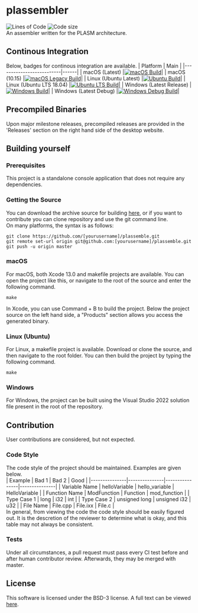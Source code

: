 # plassembler
![Lines of Code](https://tokei.rs/b1/github/noahw2021/plassemble)
![Code size](https://img.shields.io/github/languages/code-size/noahw2021/plassemble.svg)
<br>
An assembler written for the PLASM architecture.
## Continous Integration
Below, badges for continous integration are available.
| Platform                 | Main |
|--------------------------|------|
| macOS (Latest)           |[![macOS Build](https://github.com/noahw2021/plassemble/actions/workflows/c-macos.yml/badge.svg)](https://github.com/noahw2021/plassemble/actions/workflows/c-macos.yml)|
| macOS (10.15)            |[![macOS Legacy Build](https://github.com/noahw2021/plassemble/actions/workflows/c-osxlegacy.yml/badge.svg)](https://github.com/noahw2021/plassemble/actions/workflows/c-osxlegacy.yml)|
| Linux (Ubuntu Latest)    |[![Ubuntu Build](https://github.com/noahw2021/plassemble/actions/workflows/c-ubuntu.yml/badge.svg)](https://github.com/noahw2021/plassemble/actions/workflows/c-ubuntu.yml)|
| Linux (Ubuntu LTS 18.04) |[![Ubuntu LTS Build](https://github.com/noahw2021/plassemble/actions/workflows/c-ubuntults.yml/badge.svg)](https://github.com/noahw2021/plassemble/actions/workflows/c-ubuntults.yml)|
| Windows (Latest Release) |[![Windows Build](https://github.com/noahw2021/plassemble/actions/workflows/c-winlatest.yml/badge.svg)](https://github.com/noahw2021/plassemble/actions/workflows/c-winlatest.yml)|
| Windows (Latest Debug)   |[![Windows Debug Build](https://github.com/noahw2021/plassemble/actions/workflows/c-winlatestdbg.yml/badge.svg)](https://github.com/noahw2021/plassemble/actions/workflows/c-winlatestdbg.yml)|

## Precompiled Binaries
Upon major milestone releases, precompiled releases are provided in the 'Releases' section on the right hand side of the desktop website.

## Building yourself
### Prerequisites
This project is a standalone console application that does not require any dependencies.
### Getting the Source
You can download the archive source for building [here](https://github.com/noahw2021/plassemble/archive/refs/heads/main.zip), or if you want to contribute you can clone repository and use the git command line.<br>On many platforms, the syntax is as follows:
```
git clone https://github.com/[yourusername]/plassemble.git
git remote set-url origin git@github.com:[yourusername]/plassemble.git
git push -u origin master
```
### macOS
For macOS, both Xcode 13.0 and makefile projects are available. You can open the project like this, or navigate to the root of the source and enter the following command.
```
make
````
In Xcode, you can use Command + B to build the project. Below the project source on the left hand side, a "Products" section allows you access the generated binary.

### Linux (Ubuntu)
For Linux, a makefile project is available. Download or clone the source, and then navigate to the root folder. You can then build the project by typing the following command.
```
make
```
### Windows
For Windows, the project can be built using the Visual Studio 2022 solution file present in the root of the repository.

## Contribution
User contributions are considered, but not expected.
### Code Style
The code style of the project should be maintained. Examples are given below.
<br>
| Example       | Bad 1         | Bad 2          | Good          |
|---------------|---------------|----------------|---------------|
| Variable Name | helloVariable | hello_variable | HelloVariable |
| Function Name | ModFunction   | Function       | mod_function  |
| Type Case 1   | long          | i32            | int           |
| Type Case 2   | unsigned long | unsigned i32   | u32           |
| File Name     | File.cpp      | File.ixx       | File.c        |
<br>
In general, from viewing the code the code style should be easily figured out. It is the descretion of the reviewer to determine what is okay, and this table may not always be consistent.

### Tests
Under all circumstances, a pull request must pass every CI test before and after human contributor review. Afterwards, they may be merged with master.

## License
This software is licensed under the BSD-3 license. A full text can be viewed [here](LICENSE).
